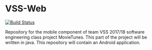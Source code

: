 # VSS-Web



[![Build Status](https://jiratinf16b4.it.dh-karlsruhe.de/buildStatus/icon?job=VSS)](https://jiratinf16b4.it.dh-karlsruhe.de/job/VSS)

Repository for the mobile component of team VSS 2017/18 software engineering class project MovieTunes.
This part of the project will be written in java. This repository will contain an Android application. 

